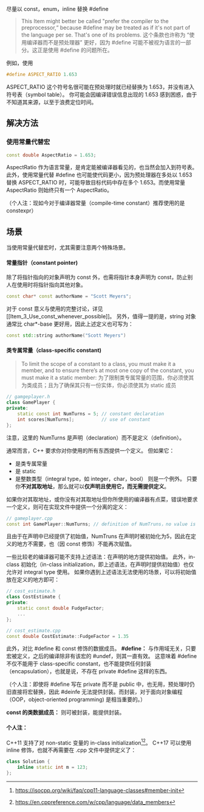 尽量以 const，enum，inline 替换 \#define

>This Item might better be called "prefer the compiler to the preprocessor,“ because \#define may be treated as if it's not part of the language per se. That's one of its problems.
>这个条款也许称为 “使用编译器而不是预处理器” 更好，因为 \#define 可能不被视为语言的一部分。这正是使用 \#define 的问题所在。

例如，使用
```C++
#define ASPECT_RATIO 1.653
```
ASPECT_RATIO 这个符号名很可能在预处理时就已经替换为 1.653，并没有进入符号表（symbol table）。
你可能会因编译错误信息出现的 1.653 感到困惑，由于不知道其来源，以至于浪费定位时间。
## 解决方法
### 使用常量代替宏
```cpp
const double AspectRatio = 1.653;
```
AspectRatio 作为语言常量，是肯定能被编译器看见的，也当然会加入到符号表。
此外，使用常量代替 \#define 也可能使代码更小，因为预处理器在多处以 1.653 替换 ASPECT_RATIO 时，可能导致目标代码中存在多个 1.653。而使用常量 AspectRatio 则始终只有一个 AspectRatio。

（个人注：现如今对于编译器常量（compile-time constant）推荐使用的是 constexpr）
## 场景
当使用常量代替宏时，尤其需要注意两个特殊场景。
#### 常量指针（constant pointer)
除了将指针指向的对象声明为 const 外，也需将指针本身声明为 const，防止别人在使用时将指针指向其他对象。
```cpp
const char* const authorName = "Scott Meyers";
```
对于 const 意义与使用的完整讨论，详见 [[Item_3_Use_const_whenever_possible]]。
另外，值得一提的是，string 对象通常比 char*-base 更好用，因此上述定义也可写为：
```cpp
const std::string authorName("Scott Meyers")
```
#### 类专属常量（class-specific constant)
>To limit the scope of a constant to a class, you must make it a member, and to ensure there’s at most one copy of the constant, you must make it a static member:
>为了限制类专属常量的范围，你必须使其为类成员；且为了确保其只有一份实体，你必须使其为 static 成员
```cpp
// gamgeplayer.h
class GamePlayer {
private:
	static const int NumTurns = 5; // constant declaration
	int scores[NumTurns];          // use of constant
};
```
注意，这里的 NumTurns 是声明（declaration）而不是定义（definition）。

通常而言，C++ 要求你对你使用的所有东西提供一个定义。
但如果它：
- 是类专属常量
- 是 static
- 是整数类型（integral type，如 integer，char，bool）
则是一个例外。
只要你**不对其取地址**，那么就可以**仅声明且使用它，而无需提供定义**。

如果你对其取地址，或你没有对其取地址但你所使用的编译器有点菜，错误地要求一个定义，则可在实现文件中提供一个分离的定义：
```cpp
// gameplayer.cpp
const int GamePlayer::NumTurns; // definition of NumTruns，no value is given
```
且由于在声明中已经提供了初始值，NumTruns 在声明时被初始化为5，因此在定义的地方不需要，也（因 const 修饰）不能再次赋值。

一些比较老的编译器可能不支持上述语法：在声明的地方提供初始值。
此外，in-class 初始化（in-class initialization，即上述语法，在声明时提供初始值）也仅允许对 integral type 使用。
如果你遇到上述语法无法使用的场景，可以将初始值放在定义的地方即可：
```cpp
// cost_estimate.h
class CostEstimate {
private:
	static const double FudgeFactor;
	...
};

// cost_estimate.cpp
const double CostEstimate::FudgeFactor = 1.35
```

此外，对比 \#define 和 const 修饰的数据成员。
**\#define：**
与作用域无关，只要宏被定义，之后的编译除非有该宏的 \#undef，则其一直有效。
这意味着 \#define 不仅不能用于 class-specific constant，也不能提供任何封装（encapsulation），也就是说，不存在 private \#define 这样的东西。

（个人注：即使将 \#define 写在 private 而不是 public 中，也无用，预处理时仍旧直接将宏替换，因此 \#deinfe 无法提供封装。而封装，对于面向对象编程（OOP，object-oriented programming) 是相当重要的。）

**const 的类数据成员：**
则可被封装，能提供封装。
#### 个人注：
C++11 支持了对 non-static 变量的 in-class initialization[^1][^2]。
C++17 可以使用 inline 修饰，也就不再需要在 .cpp 文件中提供定义了：
```cpp
class Solution {
	inline static int m = 123;
};
```

[^1]: https://isocpp.org/wiki/faq/cpp11-language-classes#member-init
[^2]: https://en.cppreference.com/w/cpp/language/data_members